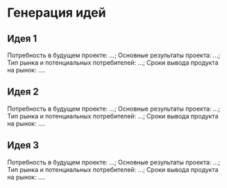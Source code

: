 # Генерация идей
## Идея 1
Потребность в будущем проекте: ...;
Основные результаты проекта: ...;
Тип рынка и потенциальных потребителей: ...;
Сроки вывода продукта на рынок: ....
## Идея 2
Потребность в будущем проекте: ...;
Основные результаты проекта: ...;
Тип рынка и потенциальных потребителей: ...;
Сроки вывода продукта на рынок: ....
## Идея 3
Потребность в будущем проекте: ...;
Основные результаты проекта: ...;
Тип рынка и потенциальных потребителей: ...;
Сроки вывода продукта на рынок: ....

